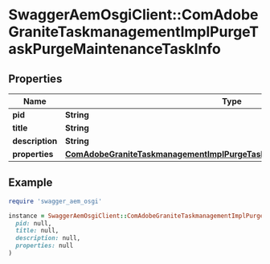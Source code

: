 # SwaggerAemOsgiClient::ComAdobeGraniteTaskmanagementImplPurgeTaskPurgeMaintenanceTaskInfo

## Properties

| Name | Type | Description | Notes |
| ---- | ---- | ----------- | ----- |
| **pid** | **String** |  | [optional] |
| **title** | **String** |  | [optional] |
| **description** | **String** |  | [optional] |
| **properties** | [**ComAdobeGraniteTaskmanagementImplPurgeTaskPurgeMaintenanceTaskProperties**](ComAdobeGraniteTaskmanagementImplPurgeTaskPurgeMaintenanceTaskProperties.md) |  | [optional] |

## Example

```ruby
require 'swagger_aem_osgi'

instance = SwaggerAemOsgiClient::ComAdobeGraniteTaskmanagementImplPurgeTaskPurgeMaintenanceTaskInfo.new(
  pid: null,
  title: null,
  description: null,
  properties: null
)
```

